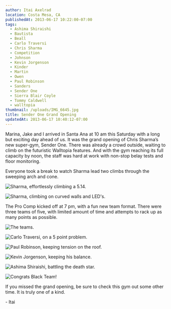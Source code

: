 ```yaml
---
author: Itai Axelrad
location: Costa Mesa, CA
publishedAt: 2013-06-17 10:22:00-07:00
tags:
  - Ashima Shiraishi
  - Bautista
  - Beall
  - Carlo Traversi
  - Chris Sharma
  - Competition
  - Johnson
  - Kevin Jorgenson
  - Kinder
  - Martin
  - Owen
  - Paul Robinson
  - Sanders
  - Sender One
  - Sierra Blair Coyle
  - Tommy Caldwell
  - walltopia
thumbnail: /uploads/IMG_6645.jpg
title: Sender One Grand Opening
updatedAt: 2013-06-17 10:40:12-07:00
---
```


Marina, Jake and I arrived in Santa Ana at 10 am this Saturday with a long but exciting day ahead of us. It was the grand opening of Chris Sharma’s new super-gym, Sender One. There was already a crowd outside, waiting to climb on the futuristic Walltopia features. And with the gym reaching its full capacity by noon, the staff was hard at work with non-stop belay tests and floor monitoring.

Everyone took a break to watch Sharma lead two climbs through the sweeping arch and cone.

![Sharma, effortlessly climbing a 5.14.](/uploads/IMG_6645.jpg)

![Sharma, climbing on curved walls and LED's.](/uploads/IMG_6568.jpg)

The Pro Comp kicked off at 7 pm, with a fun new team format. There were three teams of five, with limited amount of time and attempts to rack up as many points as possible.

![The teams.](/uploads/IMG_6932.jpg)

![Carlo Traversi, on a 5 point problem.](/uploads/IMG_6875.jpg)

![Paul Robinson, keeping tension on the roof.](/uploads/IMG_6803.jpg)

![Kevin Jorgenson, keeping his balance.](/uploads/IMG_6700.jpg)

![Ashima Shiraishi, battling the death star.](/uploads/IMG_6909.jpg)

![Congrats Black Team!](/uploads/IMG_6935.jpg)

If you missed the grand opening, be sure to check this gym out some other time. It is truly one of a kind.

\- Itai
